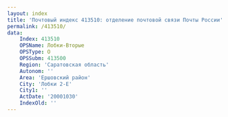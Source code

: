 ```yaml
---
layout: index
title: 'Почтовый индекс 413510: отделение почтовой связи Почты России'
permalink: /413510/
data:
    Index: 413510
    OPSName: Лобки-Вторые
    OPSType: О
    OPSSubm: 413500
    Region: 'Саратовская область'
    Autonom: ''
    Area: 'Ершовский район'
    City: 'Лобки 2-Е'
    City1: ''
    ActDate: '20001030'
    IndexOld: ''
---
```

